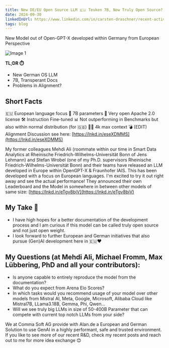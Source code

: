 ```yaml
---
title: New DE/EU Open Source LLM 🇪🇺 Teuken 7B, Now Truly Open Source?
date: 2024-09-30
linkedInUrl: https://www.linkedin.com/in/carsten-draschner/recent-activity/all/
tags: blog
---
```


New Model out of Open-GPT-X developed within Germany from European Perspective

![Image 1](/img/blog_images/1732616196378.jpeg)

**TL;DR ⏱️**
- New German OS LLM
- 7B, Transperant Docs
- Problems in Alignment?

<!-- excerpt -->

## Short Facts
🇪🇺 European language focus
🤖 7B parameters
🔗 Very open Apache 2.0 license
🛠️ Instruction Fine-tuned
📊 Not outperforming in Benchmarks but also within normal distribution (for 🇬🇧)
👶🏼 4k max context
💣 (EDIT) Alignment Discussion see here: [https://lnkd.in/eseXDMMS](https://lnkd.in/eseXDMMS)

My former colleagues Mehdi Ali (roommate within our time in Smart Data Analytics at Rheinische Friedrich-Wilhelms-Universität Bonn of Jens Lehmann) and Stefan Wrobel (one of my Ph.D. supervisors Rheinische Friedrich-Wilhelms-Universität Bonn) and their teams have released an LLM developed in Europe within OpenGPT-X & Fraunhofer IAIS. This has been developed with a focus on European languages. I'm excited to try it out right away and see the actual performance! They announced their own Leaderboard and the Model in somewhere in between other models of same size: [https://lnkd.in/eTgv8bjV](https://lnkd.in/eTgv8bjV)

## My Take 🤗

- I have high hopes for a better documentation of the development process and I am curious if this model can be called truly open source and not just open weight.
- I look forward to further European and German initiatives that also pursue (Gen)AI development here in 🇪🇺❤️

## My Questions (at Mehdi Ali, Michael Fromm, Max Lübbering, PhD and all your contributors):

- Is anyone capable to entirely reproduce the model from the documentation?
- What do you expect from Arena Elo Scores? 
- In which tasks would you recommend usage of your model over other models from Mistral AI, Meta, Google, Microsoft, Alibaba Cloud like Mistral7B, LLama3.18B, Gemma, Phi, Qwen...
- Will we see truly big LLMs in size of 50-400B Parameter that can compete with current top notch LLMs from your side?

We at Comma Soft AG provide with Alan.de a European and German Solution to use GenAI in a highly performant, safe and trusted environment. If you like to see more of our recent R&D, check my recent posts and reach out to me for more idea exchange 😊
